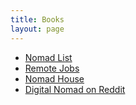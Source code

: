 ```yaml
---
title: Books
layout: page
---
```


* [Nomad List](https://nomadlist.com/)
* [Remote Jobs](http://nomadjobs.io/)
* [Nomad House](https://nomadhouse.io)
* [Digital Nomad on Reddit](http://www.reddit.com/r/digitalnomad)
